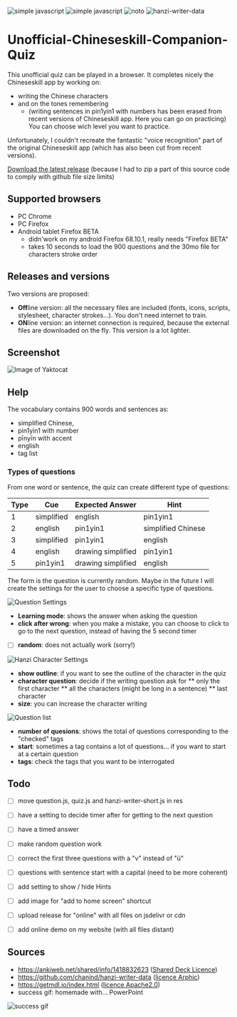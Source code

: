 ![simple javascript](https://img.shields.io/badge/javascript-simple-blue) ![simple javascript](https://img.shields.io/badge/material%20design-lite-ff69b4) ![noto](https://img.shields.io/badge/Noto-font-orange) ![hanzi-writer-data](https://img.shields.io/badge/Hanzi%20Writer-data-green)

# Unofficial-Chineseskill-Companion-Quiz
This unofficial quiz can be played in a browser. It completes nicely the Chineseskill app by working on:
* writing the Chinese characters
* and on the tones remembering 
  * (writing sentences in pin1yin1 with numbers has been erased from recent versions of Chineseskill app. Here you can go on practicing)
You can choose wich level you want to practice.

Unfortunately, I couldn't recreate the fantastic "voice recognition" part of the original Chineseskill app (which has also been cut from recent versions).


[Download the latest release](https://github.com/fxpar/Unofficial-Chineseskill-Companion-Quiz/releases)
(because I had to zip a part of this source code to comply with github file size limits)

## Supported browsers
* PC Chrome
* PC Firefox
* Android tablet Firefox BETA 
  * didn'work on my android Firefox 68.10.1, really needs "Firefox BETA"
  * takes 10 seconds to load the 900 questions and the 30mo file for characters stroke order
  
## Releases and versions
Two versions are proposed:
* **Off**line version: all the necessary files are included (fonts, icons, scripts, stylesheet, character strokes...). You don't need internet to train.
* **ON**line version: an internet connection is required, because the external files are downloaded on the fly. This version is a lot lighter.

## Screenshot

![Image of Yaktocat](https://github.com/fxpar/Unofficial-Chineseskill-Companion-Quiz/blob/master/screenshots/screen_20200726_134536.png)


## Help
The vocabulary contains 900 words and sentences as:
* simplified Chinese, 
* pin1yin1 with number
* pīnyīn with accent 
* english
* tag list

### Types of questions
From one word or sentence, the quiz can create different type of questions:


Type | Cue | Expected Answer | Hint 
-----|-----|-----------------|-----
1 | simplified | english |pin1yin1
2 | english | pin1yin1 | simplified Chinese 
3 | simplified | pin1yin1 | english 
4 | english|drawing simplified | pin1yin1 
5 | pin1yin1|drawing simplified | english 

The form is the question is currently random. Maybe in the future I will create the settings for the user to choose a specific type of questions.



![Question Settings](/screenshots/questionSettings.png)

* **Learning mode**: shows the answer when asking the question
* **click after wrong**: when you make a mistake, you can choose to click to go to the next question, instead of having the 5 second timer
* [ ] **random**: does not actually work (sorry!)


![Hanzi Character Settings](/screenshots/hanziCharacterSettings.png)

* **show outline**: if you want to see the outline of the character in the quiz
* **character question**: decide if the writing question ask for
** only the first character
** all the characters (might be long in a sentence)
** last character
* **size**: you can increase the character writing

![Question list](/screenshots/questions.png)

* **number of quesions**: shows the total of questions corresponding to the "checked" tags
* **start**: sometimes a tag contains a lot of questions... if you want to start at a certain question
* **tags**: check the tags that you want to be interrogated

## Todo
* [ ] move question.js, quiz.js and hanzi-writer-short.js in res
* [ ] have a setting to decide timer after for getting to the next question
* [ ] have a timed answer
* [ ] make random question work
* [ ] correct the first three questions with a "v" instead of "ü"
* [ ] questions with sentence start with a capital (need to be more coherent)
* [ ] add setting to show / hide Hints
* [ ] add image for "add to home screen" shortcut
* [ ] upload release for "online" with all files on jsdelivr or cdn
* [ ] add online demo on my website (with all files distant)


## Sources
* https://ankiweb.net/shared/info/1418832623 ([Shared Deck Licence](https://ankiweb.net/account/terms))
* https://github.com/chanind/hanzi-writer-data ([licence Arphic](https://github.com/chanind/hanzi-writer-data/blob/master/ARPHICPL.TXT))
* https://getmdl.io/index.html ([licence Apache2.0](https://github.com/google/material-design-lite/blob/mdl-1.x/LICENSE))
* success gif: homemade with... PowerPoint

![success gif](/res/images/JquizAnimationSuccessMoyenStandard.gif)

